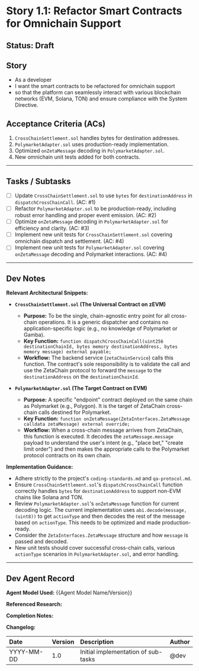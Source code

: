 # Story 1.1: Refactor Smart Contracts for Omnichain Support

## Status: Draft

## Story

- As a developer
- I want the smart contracts to be refactored for omnichain support
- so that the platform can seamlessly interact with various blockchain networks (EVM, Solana, TON) and ensure compliance with the System Directive.

## Acceptance Criteria (ACs)

1.  `CrossChainSettlement.sol` handles bytes for destination addresses.
2.  `PolymarketAdapter.sol` uses production-ready implementation.
3.  Optimized `onZetaMessage` decoding in `PolymarketAdapter.sol`.
4.  New omnichain unit tests added for both contracts.

---

## Tasks / Subtasks

<!--
  This section is for Olivia, the Execution Coordinator, to manage.
  She will decompose these high-level tasks into smaller, verifiable steps
  and manage the dev loop for each one sequentially.
-->

- [ ] Update `CrossChainSettlement.sol` to use `bytes` for `destinationAddress` in `dispatchCrossChainCall`. (AC: #1)
- [ ] Refactor `PolymarketAdapter.sol` to be production-ready, including robust error handling and proper event emission. (AC: #2)
- [ ] Optimize `onZetaMessage` decoding in `PolymarketAdapter.sol` for efficiency and clarity. (AC: #3)
- [ ] Implement new unit tests for `CrossChainSettlement.sol` covering omnichain dispatch and settlement. (AC: #4)
- [ ] Implement new unit tests for `PolymarketAdapter.sol` covering `onZetaMessage` decoding and Polymarket interactions. (AC: #4)

---

## Dev Notes

<!--
  This section is populated by the @sm (Bob, the Task Decomposer).
  It contains only the critical, specific technical context from the
  architecture documents needed for this story.
-->

**Relevant Architectural Snippets:**

- **`CrossChainSettlement.sol` (The Universal Contract on zEVM)**

  - **Purpose:** To be the single, chain-agnostic entry point for all cross-chain operations. It is a generic dispatcher and contains no application-specific logic (e.g., no knowledge of Polymarket or Gamba).
  - **Key Function:** `function dispatchCrossChainCall(uint256 destinationChainId, bytes memory destinationAddress, bytes memory message) external payable;`
  - **Workflow:** The backend service (`zetaChainService`) calls this function. The contract's sole responsibility is to validate the call and use the ZetaChain protocol to forward the `message` to the `destinationAddress` on the `destinationChainId`.

- **`PolymarketAdapter.sol` (The Target Contract on EVM)**
  - **Purpose:** A specific "endpoint" contract deployed on the same chain as Polymarket (e.g., Polygon). It is the target of ZetaChain cross-chain calls destined for Polymarket.
  - **Key Function:** `function onZetaMessage(ZetaInterfaces.ZetaMessage calldata zetaMessage) external override;`
  - **Workflow:** When a cross-chain message arrives from ZetaChain, this function is executed. It decodes the `zetaMessage.message` payload to understand the user's intent (e.g., "place bet," "create limit order") and then makes the appropriate calls to the Polymarket protocol contracts on its own chain.

**Implementation Guidance:**

- Adhere strictly to the project's `coding-standards.md` and `qa-protocol.md`.
- Ensure `CrossChainSettlement.sol`'s `dispatchCrossChainCall` function correctly handles `bytes` for `destinationAddress` to support non-EVM chains like Solana and TON.
- Review `PolymarketAdapter.sol`'s `onZetaMessage` function for current decoding logic. The current implementation uses `abi.decode(message, (uint8))` to get `actionType` and then decodes the rest of the message based on `actionType`. This needs to be optimized and made production-ready.
- Consider the `ZetaInterfaces.ZetaMessage` structure and how `message` is passed and decoded.
- New unit tests should cover successful cross-chain calls, various `actionType` scenarios in `PolymarketAdapter.sol`, and error handling.

---

## Dev Agent Record

<!-- This section is for the @dev agent (James) to update upon completion. -->

**Agent Model Used:** {{Agent Model Name/Version}}

**Referenced Research:**

<!-- Links to documentation/Stack Overflow that were used to solve problems. -->

**Completion Notes:**

<!-- Notes for the next agent (e.g., Olivia, or the SM for the next story). -->

**Changelog:**

<!-- Auto-populated by a git hook in a future version. For now, manual. -->

| Date       | Version | Description                         | Author |
| :--------- | :------ | :---------------------------------- | :----- |
| YYYY-MM-DD | 1.0     | Initial implementation of sub-tasks | @dev   |
